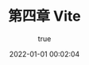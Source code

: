 ---
title: 第四章 Vite
date: 2022-01-01 00:02:04
permalink: /pages/942f54/
categories:
  - Vue进阶
tags:
  - 
author: 
  name: xiaoliuxuesheng
  link: https://gitee.com/xiaoliuxuesheng
---